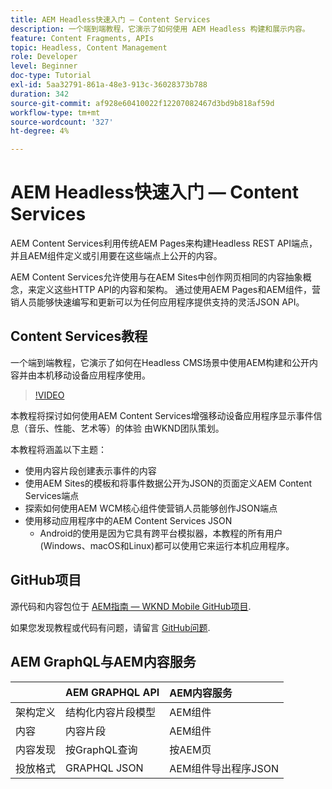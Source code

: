 ```yaml
---
title: AEM Headless快速入门 — Content Services
description: 一个端到端教程，它演示了如何使用 AEM Headless 构建和展示内容。
feature: Content Fragments, APIs
topic: Headless, Content Management
role: Developer
level: Beginner
doc-type: Tutorial
exl-id: 5aa32791-861a-48e3-913c-36028373b788
duration: 342
source-git-commit: af928e60410022f12207082467d3bd9b818af59d
workflow-type: tm+mt
source-wordcount: '327'
ht-degree: 4%

---
```


# AEM Headless快速入门 — Content Services

AEM Content Services利用传统AEM Pages来构建Headless REST API端点，并且AEM组件定义或引用要在这些端点上公开的内容。

AEM Content Services允许使用与在AEM Sites中创作网页相同的内容抽象概念，来定义这些HTTP API的内容和架构。 通过使用AEM Pages和AEM组件，营销人员能够快速编写和更新可以为任何应用程序提供支持的灵活JSON API。

## Content Services教程

一个端到端教程，它演示了如何在Headless CMS场景中使用AEM构建和公开内容并由本机移动设备应用程序使用。

>[!VIDEO](https://video.tv.adobe.com/v/28315?quality=12&learn=on)

本教程将探讨如何使用AEM Content Services增强移动设备应用程序显示事件信息（音乐、性能、艺术等）的体验 由WKND团队策划。

本教程将涵盖以下主题：

* 使用内容片段创建表示事件的内容
* 使用AEM Sites的模板和将事件数据公开为JSON的页面定义AEM Content Services端点
* 探索如何使用AEM WCM核心组件使营销人员能够创作JSON端点
* 使用移动应用程序中的AEM Content Services JSON
   * Android的使用是因为它具有跨平台模拟器，本教程的所有用户(Windows、macOS和Linux)都可以使用它来运行本机应用程序。

## GitHub项目

源代码和内容包位于 [AEM指南 — WKND Mobile GitHub项目](https://github.com/adobe/aem-guides-wknd-mobile).

如果您发现教程或代码有问题，请留言 [GitHub问题](https://github.com/adobe/aem-guides-wknd-mobile/issues).

## AEM GraphQL与AEM内容服务

|                                | AEM GRAPHQL API | AEM内容服务 |
|--------------------------------|:-----------------|:---------------------|
| 架构定义 | 结构化内容片段模型 | AEM组件 |
| 内容 | 内容片段 | AEM组件 |
| 内容发现 | 按GraphQL查询 | 按AEM页 |
| 投放格式 | GRAPHQL JSON | AEM组件导出程序JSON |
